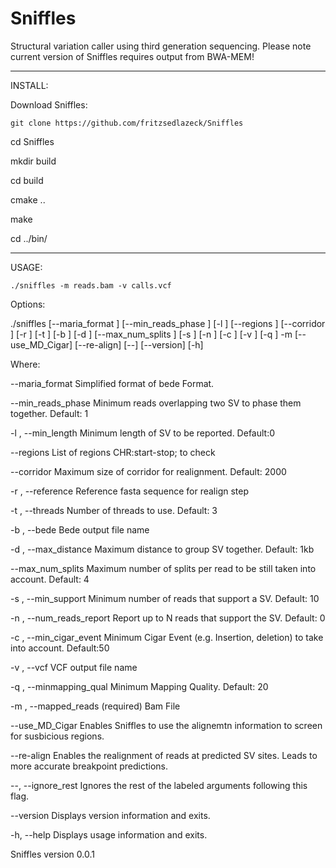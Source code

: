# Sniffles
Structural variation caller using third generation sequencing.
Please note current version of Sniffles requires output from BWA-MEM!

**************************************

INSTALL:

Download Sniffles:
```
git clone https://github.com/fritzsedlazeck/Sniffles
```

  cd Sniffles
  
  mkdir build
  
  cd build
  
  cmake ..
  
  make
 
  cd ../bin/
  
  
**************************************

USAGE:
```
./sniffles -m reads.bam -v calls.vcf
```

Options:

  ./sniffles  [--maria_format <string>] [--min_reads_phase <int>] [-l
               <int>] [--regions <string>] [--corridor <int>] [-r <string>]
               [-t <int>] [-b <string>] [-d <int>] [--max_num_splits <int>]
               [-s <int>] [-n <int>] [-c <int>] [-v <string>] [-q <int>] -m
               <string> [--use_MD_Cigar] [--re-align] [--] [--version]
               [-h]


Where: 

   --maria_format <string>
     Simplified format of bede Format.

   --min_reads_phase <int>
     Minimum reads overlapping two SV to phase them together. Default: 1

   -l <int>,  --min_length <int>
     Minimum length of SV to be reported. Default:0

   --regions <string>
     List of regions CHR:start-stop; to check

   --corridor <int>
     Maximum size of corridor for realignment. Default: 2000

   -r <string>,  --reference <string>
     Reference fasta sequence for realign step

   -t <int>,  --threads <int>
     Number of threads to use. Default: 3

   -b <string>,  --bede <string>
     Bede output file name

   -d <int>,  --max_distance <int>
     Maximum distance to group SV together. Default: 1kb

   --max_num_splits <int>
     Maximum number of splits per read to be still taken into account.
     Default: 4

   -s <int>,  --min_support <int>
     Minimum number of reads that support a SV. Default: 10

   -n <int>,  --num_reads_report <int>
     Report up to N reads that support the SV. Default: 0

   -c <int>,  --min_cigar_event <int>
     Minimum Cigar Event (e.g. Insertion, deletion) to take into account.
     Default:50 

   -v <string>,  --vcf <string>
     VCF output file name

   -q <int>,  --minmapping_qual <int>
     Minimum Mapping Quality. Default: 20

   -m <string>,  --mapped_reads <string>
     (required)  Bam File

   --use_MD_Cigar
     Enables Sniffles to use the alignemtn information to screen for
     susbicious regions.

   --re-align
     Enables the realignment of reads at predicted SV sites. Leads to more
     accurate breakpoint predictions.

   --,  --ignore_rest
     Ignores the rest of the labeled arguments following this flag.

   --version
     Displays version information and exits.

   -h,  --help
     Displays usage information and exits.


   Sniffles version 0.0.1
